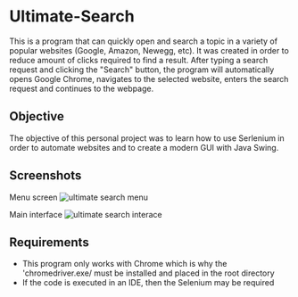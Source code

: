 # Ultimate-Search
This is a program that can quickly open and search a topic in a variety of popular websites (Google, Amazon, Newegg, etc). It was created in order to reduce amount of clicks required to find a result. After typing a search request and clicking the "Search" button, the program will automatically opens Google Chrome, navigates to the selected website, enters the search request and continues to the webpage.

## Objective
The objective of this personal project was to learn how to use Serlenium in order to automate websites and to create a modern GUI with Java Swing. 

## Screenshots
Menu screen
![ultimate search menu](https://user-images.githubusercontent.com/22140953/34910911-68a99f30-f88c-11e7-8ade-0509c5e473a9.png)

Main interface
![ultimate search interace](https://user-images.githubusercontent.com/22140953/34910912-6da731c8-f88c-11e7-809c-1fe95c6c2bfc.png)

## Requirements
- This program only works with Chrome which is why the 'chromedriver.exe/ must be installed and placed in the root directory
- If the code is executed in an IDE, then the Selenium may be required 
